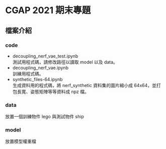 # CGAP 2021 期末專題

## 檔案介紹

### code

-   decoupling_nerf_vae_test.ipynb  
     測試用程式碼，請修改路徑以讀取 model 以及 data。
-   decoupling_nerf_vae.ipynb  
     訓練用程式碼。
-   synthetic_files-64.ipynb  
     生成資料用的程式碼，將 nerf_synthetic 資料集的圖片縮小成 64x64，並打包長寬、姿態矩陣等等資料成 npz 檔。

### data

放置一個訓練物件 lego 與測試物件 ship

### model

放置模型權重檔
